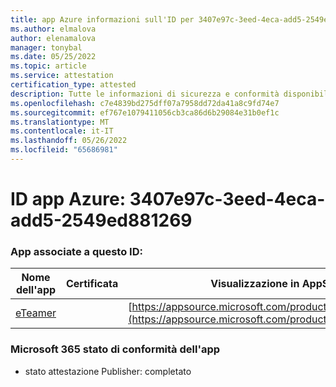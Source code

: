 ```yaml
---
title: app Azure informazioni sull'ID per 3407e97c-3eed-4eca-add5-2549ed881269
ms.author: elmalova
author: elenamalova
manager: tonybal
ms.date: 05/25/2022
ms.topic: article
ms.service: attestation
certification_type: attested
description: Tutte le informazioni di sicurezza e conformità disponibili per 3407e97c-3eed-4eca-add5-2549ed881269.
ms.openlocfilehash: c7e4839bd275dff07a7958dd72da41a8c9fd74e7
ms.sourcegitcommit: ef767e1079411056cb3ca86d6b29084e31b0ef1c
ms.translationtype: MT
ms.contentlocale: it-IT
ms.lasthandoff: 05/26/2022
ms.locfileid: "65686981"
---
```

# <a name="azure-app-id-3407e97c-3eed-4eca-add5-2549ed881269"></a>ID app Azure: 3407e97c-3eed-4eca-add5-2549ed881269


### <a name="apps-associated-with-this-id"></a>App associate a questo ID:
| **Nome dell'app** | **Certificata** | **Visualizzazione in AppSource** |
|--------------|---------------|-----------------------|
| [eTeamer](../forward/WA200001621.md) |  | [https://appsource.microsoft.com/product/office/WA200001621](https://appsource.microsoft.com/product/office/WA200001621) |

### <a name="microsoft-365-app-compliance-status"></a>Microsoft 365 stato di conformità dell'app
- stato attestazione Publisher: completato
